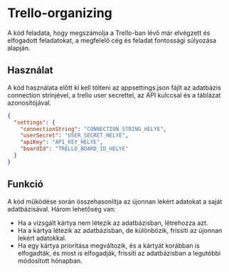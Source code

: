 # Trello-organizing

A kód feladata, hogy megszámolja a Trello-ban lévő már elvégzett és elfogadott feladatokat, a megfelelő cég és feladat fontossági súlyozása alapján.

## Használat
A kód használata előtt ki kell tölteni az appsettings.json fájlt az adatbázis connection strinjével, a trello user secrettel, az API kulccsal és a táblázat azonosítójával.

```json
{
  "settings": {
    "connectionString": "CONNECTION_STRING_HELYE",
    "userSecret": "USER_SECRET_HELYE",
    "apiKey": "API_KEY_HELYE",
    "boardId": "TRELLO_BOARD_ID_HELYE"
  }
}
```
## Funkció
A kód működése során összehasonlítja az újonnan lekért adatokat a saját adatbázisával. Három lehetőség van:

- Ha a vizsgált kártya nem létezik az adatbázisban, létrehozza azt.
- Ha a kártya létezik az adatbázisban, de különbözik, frissíti az újonnan lekért adatokkal.
- Ha egy kártya prioritása megváltozik, és a kártyát korábban is elfogadták, és most is elfogadják, frissíti az adatbázisban a legutóbbi módosított hónapban.
